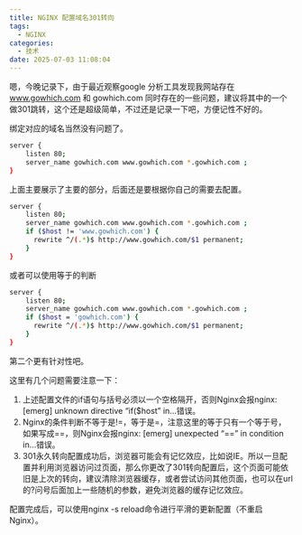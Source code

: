 ```yaml
---
title: NGINX 配置域名301转向
tags:
  - NGINX
categories:
  - 技术
date: 2025-07-03 11:08:04
---
```


嗯，今晚记录下，由于最近观察google 分析工具发现我网站存在 www.gowhich.com 和 gowhich.com 同时存在的一些问题，建议将其中的一个做301跳转，这个还是超级简单，不过还是记录一下吧，方便记性不好的。

绑定对应的域名当然没有问题了。

```bash
server {
    listen 80;
    server_name gowhich.com www.gowhich.com *.gowhich.com ;  
}
```

上面主要展示了主要的部分，后面还是要根据你自己的需要去配置。

```bash
server {
    listen 80;
    server_name gowhich.com www.gowhich.com *.gowhich.com ;    
    if ($host != 'www.gowhich.com') {
      rewrite ^/(.*)$ http://www.gowhich.com/$1 permanent;    
    }
}
```

或者可以使用等于的判断

```bash
server {
    listen 80;
    server_name gowhich.com www.gowhich.com *.gowhich.com ;    
    if ($host = 'gowhich.com') {
      rewrite ^/(.*)$ http://www.gowhich.com/$1 permanent;    
    }
}
```

第二个更有针对性吧。

这里有几个问题需要注意一下：

1. 上述配置文件的if语句与括号必须以一个空格隔开，否则Nginx会报nginx: [emerg] unknown directive “if($host” in…错误。
2. Nginx的条件判断不等于是!=，等于是=，注意这里的等于只有一个等于号，如果写成==，则Nginx会报nginx: [emerg] unexpected “==” in condition in…错误。
3. 301永久转向配置成功后，浏览器可能会有记忆效应，比如说IE。所以一旦配置并利用浏览器访问过页面，那么你更改了301转向配置后，这个页面可能依旧是上次的转向，建议清除浏览器缓存，或者尝试访问其他页面，也可以在url的?问号后面加上一些随机的参数，避免浏览器的缓存记忆效应。

配置完成后，可以使用nginx -s reload命令进行平滑的更新配置（不重启Nginx）。


